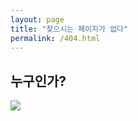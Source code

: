 ```yaml
---
layout: page
title: "찾으시는 페이지가 없다"
permalink: /404.html
---
```


<h2 class="center" style="border-width: 0;">누구인가?</h2>

<img class="center" src="https://t1.daumcdn.net/cfile/tistory/2676F93D584F741B31">

<div class="center" id="words"></div>

<script>
const lastPath = decodeURI(window.location.href).split('/').filter((word) => word != '').pop();
document.getElementById('words').innerHTML = `<h1 style="border-width: 0;">누가 ${lastPath} 소리를 내었어!</h1>`;
</script>
